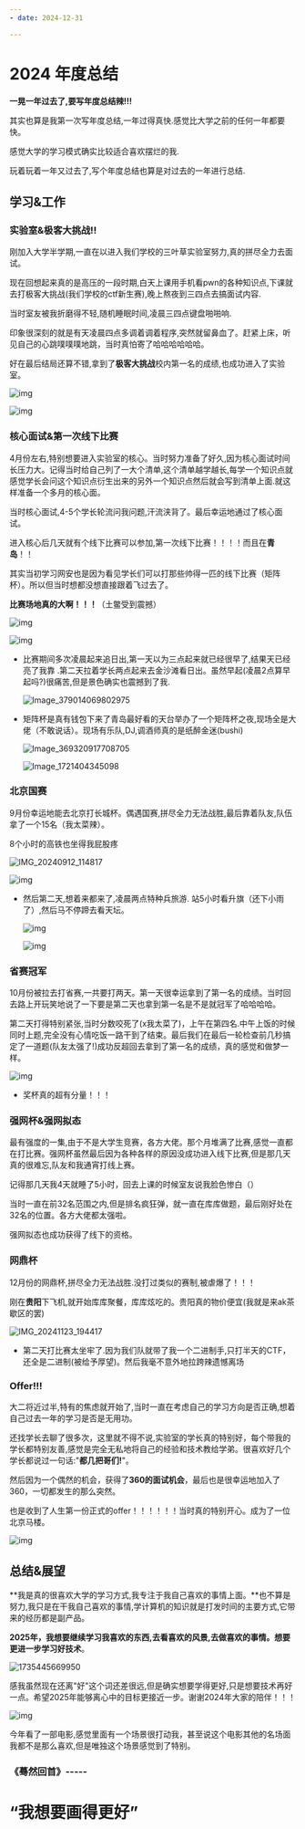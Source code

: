 ```yaml
---
- date: 2024-12-31

---
```


# 2024 年度总结

**一晃一年过去了,要写年度总结辣!!!**

其实也算是我第一次写年度总结,一年过得真快.感觉比大学之前的任何一年都要快。

感觉大学的学习模式确实比较适合喜欢摆烂的我.

玩着玩着一年又过去了,写个年度总结也算是对过去的一年进行总结.

## 学习&工作

### 实验室&极客大挑战!!

刚加入大学半学期,一直在以进入我们学校的三叶草实验室努力,真的拼尽全力去面试。

现在回想起来真的是高压的一段时期,白天上课用手机看pwn的各种知识点,下课就去打极客大挑战(我们学校的ctf新生赛),晚上熬夜到三四点去搞面试内容.

当时室友被我折磨得不轻,随机睡眠时间,凌晨三四点键盘啪啪响.

印象很深刻的就是有天凌晨四点多调着调着程序,突然就留鼻血了。赶紧上床，听见自己的心跳噗噗噗地跳，当时真怕寄了哈哈哈哈哈哈。

好在最后结局还算不错,拿到了**极客大挑战**校内第一名的成绩,也成功进入了实验室。

![img](https://awaqwqa.github.io/img/年度总结-副本/年度总结-副本/img.jpg)

![img](./年度总结-副本/img_EUXPOYKg.jpg)

### 核心面试&第一次线下比赛

4月份左右,特别想要进入实验室的核心。当时努力准备了好久,因为核心面试时间长压力大。记得当时给自己列了一大个清单,这个清单越学越长,每学一个知识点就感觉学长会问这个知识点衍生出来的另外一个知识点然后就会写到清单上面.就这样准备一个多月的核心面。

当时核心面试,4-5个学长轮流问我问题,汗流浃背了。最后幸运地通过了核心面试。

进入核心后几天就有个线下比赛可以参加,第一次线下比赛！！！！而且在**青岛**！！

其实当初学习网安也是因为看见学长们可以打那些帅得一匹的线下比赛（矩阵杯）。所以但当时想都没想直接跟着飞过去了。

**比赛场地真的大啊！！！**（土鳖受到震撼）

![img](https://awaqwqa.github.io/img/年度总结-副本/年度总结-副本/img_IeAGjyI6.jpg)

![img](https://awaqwqa.github.io/img/年度总结-副本/年度总结-副本/img_QXdOJp9i.jpg)

- 比赛期间多次凌晨起来追日出,第一天以为三点起来就已经很早了,结果天已经亮了我靠 .第二天拉着学长两点起来去金沙滩看日出。虽然早起(凌晨2点算早起吗?)很痛苦,但是景色确实也震撼到了我.

  ![Image_379014069802975](./年度总结-副本/Image_379014069802975.jpg)

- 矩阵杯是真有钱包下来了青岛最好看的天台举办了一个矩阵杯之夜,现场全是大佬（不敢说话）。现场有乐队,DJ,调酒师真的是纸醉金迷(bushi)

  ![Image_369320917708705](https://awaqwqa.github.io/img/年度总结-副本/年度总结-副本/Image_369320917708705.jpg)

  ![Image_1721404345098](./年度总结-副本/Image_1721404345098.jpg)	

### 北京国赛

9月份幸运地能去北京打长城杯。偶遇国赛,拼尽全力无法战胜,最后靠着队友,队伍拿了一个15名（我太菜辣）。

8个小时的高铁也坐得我屁股疼

![IMG_20240912_114817](https://awaqwqa.github.io/img/年度总结-副本/年度总结-副本/IMG_20240912_114817.jpg)

![img](./年度总结-副本/img_4Mrh6yKI.jpg)

- 然后第二天,想着来都来了,凌晨两点特种兵旅游. 站5小时看升旗（还下小雨了）,然后马不停蹄去看天坛。

  ![img](https://awaqwqa.github.io/img/年度总结-副本/年度总结-副本/img_UiPSd49W.jpg)

  ![img](https://awaqwqa.github.io/img/年度总结-副本/年度总结-副本/img_oYRxhuHI.jpg)

### 省赛冠军

10月份被拉去打省赛,一共要打两天。第一天很幸运拿到了第一名的成绩。当时回去路上开玩笑地说了一下要是第二天也拿到第一名是不是就冠军了哈哈哈哈。

第二天打得特别紧张,当时分数咬死了(x我太菜了)，上午在第四名.中午上饭的时候同时上题,完全没有心情吃饭一路干到了结束。最后我们在最后一轮检查前几秒搞定了一道题(队友太强了!)成功反超回去拿到了第一名的成绩，真的感觉和做梦一样。

![img](https://awaqwqa.github.io/img/年度总结-副本/年度总结-副本/img_UMSbmDE7.jpg)

- 奖杯真的超有分量！！！

### 强网杯&强网拟态

最有强度的一集,由于不是大学生竞赛，各方大佬。那个月堆满了比赛,感觉一直都在打比赛。强网杯虽然最后因为各种各样的原因没成功进入线下比赛,但是那几天真的很难忘,队友和我通宵打线上赛。

记得那几天我4天就睡了5小时，回去上课的时候室友说我脸色惨白（）

当时一直在前32名范围之内,但是排名疯狂弹，就一直在库库做题，最后刚好处在32名的位置。各方大佬都太强啦。

强网拟态也成功获得了线下的资格。

### 网鼎杯

12月份的网鼎杯,拼尽全力无法战胜.没打过类似的赛制,被虐爆了！！！

刚在**贵阳**下飞机,就开始库库聚餐，库库炫吃的。贵阳真的物价便宜(我就是来ak茶歇区的罢)

![IMG_20241123_194417](https://awaqwqa.github.io/img/年度总结-副本/年度总结-副本/IMG_20241123_194417.jpg)

- 第二天打比赛太坐牢了.因为我们队就带了我一个二进制手,只打半天的CTF，还全是二进制(被给予厚望)。然后我毫不意外地拉跨辣遗憾离场

### Offer!!!

大二将近过半,特有的焦虑就开始了,当时一直在考虑自己的学习方向是否正确,想着自己过去一年的学习是否是无用功。

还找学长去聊了很多次，这里就不得不说,实验室的学长真的特别好，每个带我的学长都特别友善,感觉是完全无私地将自己的经验和技术教给学弟。很喜欢好几个学长都说过一句话:"**都几把哥们!**"。

然后因为一个偶然的机会，获得了**360的面试机会**，最后也是很幸运地加入了360，一切都发生的那么突然。

也是收到了人生第一份正式的offer！！！！！！当时真的特别开心。成为了一位北京马楼。

![img](https://awaqwqa.github.io/img/年度总结-副本/年度总结-副本/img_W6oYBxzD.jpg)

## 总结&展望

**我是真的很喜欢大学的学习方式,我专注于我自己喜欢的事情上面。**也不算是努力,我只是在干我自己喜欢的事情,学计算机的知识就是打发时间的主要方式,它带来的经历都是副产品。

**2025年，我想要继续学习我喜欢的东西,去看喜欢的风景,去做喜欢的事情。想要更进一步学习好技术**。

![1735445669950](https://awaqwqa.github.io/img/年度总结-副本/年度总结-副本/1735445669950.png)

感我虽然现在还离"好"这个词还差很远,但是确实想要学得更好,只是想要技术再好一点。希望2025年能够离心中的目标更接近一步。谢谢2024年大家的陪伴！！！

![img](https://awaqwqa.github.io/img/年度总结-副本/年度总结-副本/img_pdW2vI9b.jpg)

今年看了一部电影,感觉里面有一个场景很打动我，甚至说这个电影其他的名场面我都不是那么喜欢,但是唯独这个场景感觉到了特别。

### 《蓦然回首》-----

# 	**“我想要画得更好”**